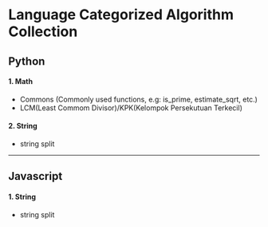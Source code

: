 # Language Categorized Algorithm Collection

## Python
#### 1. Math
- Commons (Commonly used functions, e.g: is_prime, estimate_sqrt, etc.)
- LCM(Least Commom Divisor)/KPK(Kelompok Persekutuan Terkecil)

#### 2. String
- string split

---

## Javascript
#### 1. String
- string split
